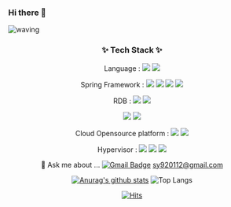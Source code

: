 ### Hi there 👋

![waving](https://capsule-render.vercel.app/api?type=waving&height=200&text=Small-Dogg&fontAlign=66&fontAlignY=40&color=gradient)

  <div align=center>


<h3 align="center">✨ Tech Stack ✨ </h3>

<p align="center">
Language : 
<img src="https://img.shields.io/badge/Java-007396?style=flat-square&logo=Java&logoColor=white"/></a>
<img src="https://img.shields.io/badge/Python-007396?style=flat-square&logo=Python&logoColor=white"/></a>

Spring Framework :
<img src="https://img.shields.io/badge/Spring DATA JPA-6DB33F?style=flat-square&logo=spring&logoColor=white"/></a>
<img src="https://img.shields.io/badge/Spring boot-6DB33F?style=flat-square&logo=spring&logoColor=white"/></a>
<img src="https://img.shields.io/badge/Spring Security-6DB33F?style=flat-square&logo=spring&logoColor=white"/></a>
<img src="https://img.shields.io/badge/Spring Cloud-6DB33F?style=flat-square&logo=spring&logoColor=white"/></a>

RDB :
<img src="https://img.shields.io/badge/Mysql-4479A1?style=flat-square&logo=MySQL&logoColor=white"/></a>
<img src="https://img.shields.io/badge/MariaDB-003545?style=flat-square&logo=MariaDB&logoColor=white"/></a>

<img src="https://img.shields.io/badge/Jenkins-D24939?style=flat-square&logo=Jenkins&logoColor=white"/></a>
<img src="https://img.shields.io/badge/Git-F05032?style=flat-square&logo=Git&logoColor=white"/></a>

Cloud Opensource platform :
<img src="https://img.shields.io/badge/Openstack-yellow?style=flat-square&logo=Openstack&logoColor=white"/></a>
<img src="https://img.shields.io/badge/Cloudstack-yellow?style=flat-square"/></a>

Hypervisor :
<img src="https://img.shields.io/badge/kvm-F05032?style=flat-square&logo=&logoColor=white"/></a>
<img src="https://img.shields.io/badge/Xen-F05032?style=flat-square&logo=&logoColor=white"/></a>
<img src="https://img.shields.io/badge/VMware-F05032?style=flat-square&logo=&logoColor=white"/></a>
</p>



💬 Ask me about ...
[![Gmail Badge](https://img.shields.io/badge/Gmail-d14836?style=flat-square&logo=Gmail&logoColor=white&link=mailto:sy920112@naver.com)](mailto:sy920112@naver.com)
sy920112@gmail.com


[![Anurag's github stats](https://github-readme-stats.vercel.app/api?username=small-dogg&show_icons=true&theme=radical)](https://github.com/anuraghazra/github-readme-stats)
![Top Langs](https://github-readme-stats.vercel.app/api/top-langs/?username=small-dogg&layout=compact&theme=radical&count_private=true)

[![Hits](https://hits.seeyoufarm.com/api/count/incr/badge.svg?url=https%3A%2F%2Fgithub.com%2Fsmall-dogg)](https://hits.seeyoufarm.com)
  </div>

<!--
**small-dogg/small-dogg** is a ✨ _special_ ✨ repository because its `README.md` (this file) appears on your GitHub profile.

Here are some ideas to get you started:

- 🔭 I’m currently working on ...
- 🌱 I’m currently learning ...
- 👯 I’m looking to collaborate on ...
- 🤔 I’m looking for help with ...
- 💬 Ask me about ...
- 📫 How to reach me: ...
- 😄 Pronouns: ...
- ⚡ Fun fact: ...
-->
